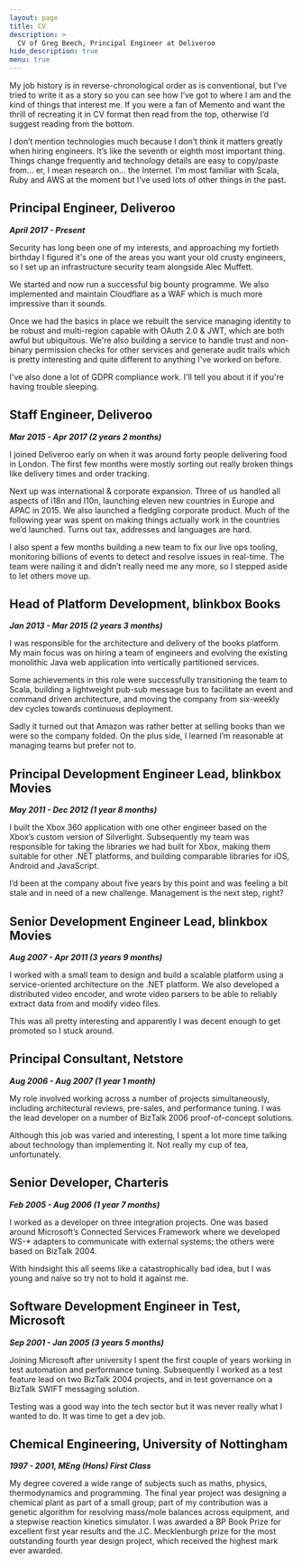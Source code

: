 ```yaml
---
layout: page
title: CV
description: >
  CV of Greg Beech, Principal Engineer at Deliveroo
hide_description: true
menu: true
---
```


My job history is in reverse-chronological order as is conventional, but I’ve tried to write it as a story so you can see how I’ve got to where I am and the kind of things that interest me. If you were a fan of Memento and want the thrill of recreating it in CV format then read from the top, otherwise I’d suggest reading from the bottom.

I don’t mention technologies much because I don’t think it matters greatly when hiring engineers. It’s like the seventh or eighth most important thing. Things change frequently and technology details are easy to copy/paste from... er, I mean research on... the Internet. I’m most familiar with Scala, Ruby and AWS at the moment but I’ve used lots of other things in the past.

## Principal Engineer, Deliveroo

***April 2017 - Present***

Security has long been one of my interests, and approaching my fortieth birthday I figured it's one of the areas you want your old crusty engineers, so I set up an infrastructure security team alongside Alec Muffett.

We started and now run a successful big bounty programme. We also implemented and maintain Cloudflare as a WAF which is much more impressive than it sounds.

Once we had the basics in place we rebuilt the service managing identity to be robust and multi-region capable with OAuth 2.0 & JWT, which are both awful but ubiquitous. We're also building a service to handle trust and non-binary permission checks for other services and generate audit trails which is pretty interesting and quite different to anything I've worked on before.

I've also done a lot of GDPR compliance work. I'll tell you about it if you're having trouble sleeping.

## Staff Engineer, Deliveroo

***Mar 2015 - Apr 2017 (2 years 2 months)***

I joined Deliveroo early on when it was around forty people delivering food in London. The first few months were mostly sorting out really broken things like delivery times and order tracking.

Next up was international & corporate expansion. Three of us handled all aspects of i18n and l10n, launching eleven new countries in Europe and APAC in 2015. We also launched a fledgling corporate product. Much of the following year was spent on making things actually work in the countries we’d launched. Turns out tax, addresses and languages are hard.

I also spent a few months building a new team to fix our live ops tooling, monitoring billions of events to detect and resolve issues in real-time. The team were nailing it and didn’t really need me any more, so I stepped aside to let others move up.

## Head of Platform Development, blinkbox Books

***Jan 2013 - Mar 2015 (2 years 3 months)***

I was responsible for the architecture and delivery of the books platform. My main focus was on hiring a team of engineers and evolving the existing monolithic Java web application into vertically partitioned services.

Some achievements in this role were successfully transitioning the team to Scala, building a lightweight pub-sub message bus to facilitate an event and command driven architecture, and moving the company from six-weekly dev cycles towards continuous deployment.

Sadly it turned out that Amazon was rather better at selling books than we were so the company folded. On the plus side, I learned I’m reasonable at managing teams but prefer not to.

## Principal Development Engineer Lead, blinkbox Movies

***May 2011 - Dec 2012 (1 year 8 months)***

I built the Xbox 360 application with one other engineer based on the Xbox’s custom version of Silverlight. Subsequently my team was responsible for taking the libraries we had built for Xbox, making them suitable for other .NET platforms, and building comparable libraries for iOS, Android and JavaScript.

I’d been at the company about five years by this point and was feeling a bit stale and in need of a new challenge. Management is the next step, right?

## Senior Development Engineer Lead, blinkbox Movies

***Aug 2007 - Apr 2011 (3 years 9 months)***

I worked with a small team to design and build a scalable platform using a service-oriented architecture on the .NET platform. We also developed a distributed video encoder, and wrote video parsers to be able to reliably extract data from and modify video files.

This was all pretty interesting and apparently I was decent enough to get promoted so I stuck around.

## Principal Consultant, Netstore

***Aug 2006 - Aug 2007 (1 year 1 month)***

My role involved working across a number of projects simultaneously, including architectural reviews, pre-sales, and performance tuning. I was the lead developer on a number of BizTalk 2006 proof-of-concept solutions.

Although this job was varied and interesting, I spent a lot more time talking about technology than implementing it. Not really my cup of tea, unfortunately.

## Senior Developer, Charteris

***Feb 2005 - Aug 2006 (1 year 7 months)***

I worked as a developer on three integration projects. One was based around Microsoft’s Connected Services Framework where we developed WS-* adapters to communicate with external systems; the others were based on BizTalk 2004.

With hindsight this all seems like a catastrophically bad idea, but I was young and naïve so try not to hold it against me.

## Software Development Engineer in Test, Microsoft

***Sep 2001 - Jan 2005 (3 years 5 months)***

Joining Microsoft after university I spent the first couple of years working in test automation and performance tuning. Subsequently I worked as a test feature lead on two BizTalk 2004 projects, and in test governance on a BizTalk SWIFT messaging solution.

Testing was a good way into the tech sector but it was never really what I wanted to do. It was time to get a dev job.

## Chemical Engineering, University of Nottingham

***1997 - 2001, MEng (Hons) First Class***

My degree covered a wide range of subjects such as maths, physics, thermodynamics and programming. The final year project was designing a chemical plant as part of a small group; part of my contribution was a genetic algorithm for resolving mass/mole balances across equipment, and a stepwise reaction kinetics simulator. I was awarded a BP Book Prize for excellent first year results and the J.C. Mecklenburgh prize for the most outstanding fourth year design project, which received the highest mark ever awarded.
